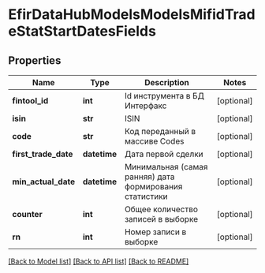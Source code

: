 # EfirDataHubModelsModelsMifidTradeStatStartDatesFields

## Properties
Name | Type | Description | Notes
------------ | ------------- | ------------- | -------------
**fintool_id** | **int** | Id инструмента в БД Интерфакс | [optional] 
**isin** | **str** | ISIN | [optional] 
**code** | **str** | Код переданный в массиве Codes | [optional] 
**first_trade_date** | **datetime** | Дата первой сделки | [optional] 
**min_actual_date** | **datetime** | Минимальная (самая ранняя) дата формирования статистики | [optional] 
**counter** | **int** | Общее количество записей в выборке | [optional] 
**rn** | **int** | Номер записи в выборке | [optional] 

[[Back to Model list]](../README.md#documentation-for-models) [[Back to API list]](../README.md#documentation-for-api-endpoints) [[Back to README]](../README.md)

